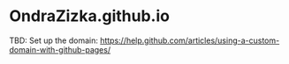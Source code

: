 # OndraZizka.github.io

TBD: Set up the domain: https://help.github.com/articles/using-a-custom-domain-with-github-pages/
